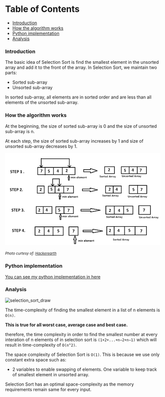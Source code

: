 # Table of Contents

- [Introduction](#introduction)
- [How the algorithm works](#how-the-algorithm-works)
- [Python implementation](#python-implementation)
- [Analysis](#analysis)
### Introduction

The basic idea of Selection Sort is find the smallest element in the unsorted array and add it to the front of the array.
In Selection Sort, we maintain two parts:

- Sorted sub-array
- Unsorted sub-array

In sorted sub-array, all elements are in sorted order and are less than all elements of the unsorted sub-array.

### How the algorithm works
At the beginning, the size of sorted sub-array is 0 and the size of unsorted sub-array is n.

At each step, the size of sorted sub-array increases by 1 and size of unsorted sub-array decreases by 1.

![selection_sort](selection_sort.png)

<small>_Photo curtesy of: [Hackerearth](https://www.hackerearth.com/practice/algorithms/sorting/selection-sort/tutorial/)_</small>

### Python implementation
[You can see my python implementation in here](./selection_sort.py)
### Analysis
![selection_sort_draw](./selection_sort_draw.png)

The time-complexity of finding the smallest element in a list of n elements is `O(n)`. 

**This is true for all worst case, average case and best case.**

therefore, the time complexity in order to find the smallest number at every interation of n elements of in selection sort is `(1+2+...+n−2+n−1)` which will result in time-complexity of `O(n^2)`.

The space complexity of Selection Sort is `O(1)`. This is because we use only constant extra space such as:

- 2 variables to enable swapping of elements.
  One variable to keep track of smallest element in unsorted array.

Selection Sort has an optimal space-complexity as the memory requirements remain same for every input.
